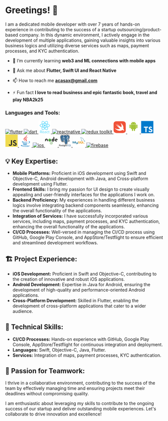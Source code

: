 <h1>Greetings! 👋</h1>
  <p>I am a dedicated mobile developer with over 7 years of hands-on experience in contributing to the success of a startup outsourcing/product-based company. In this dynamic environment, I actively engage in the development of multiple applications, gaining valuable insights into various business logics and utilizing diverse services such as maps, payment processes, and KYC authentication.</p>

- 🌱 I’m currently learning **web3 and ML connections with mobile apps**

- 💬 Ask me about **Flutter, Swift UI and React Native**

- 📫 How to reach me **acasax@gmail.com**

- ⚡ Fun fact **I love to read business and epic fantastic book, travel and play NBA2k25**

<p align="left">
</p>

<h3 align="left">Languages and Tools:</h3>
<p align="left">
  <a href="https://flutter.dev/" target="_blank" rel="noreferrer">
    <img src="https://www.vectorlogo.zone/logos/flutterio/flutterio-icon.svg" alt="flutter" width="40" height="40"/>
  </a>
  <a href="https://dart.dev/" target="_blank" rel="noreferrer">
    <img src="https://www.vectorlogo.zone/logos/dartlang/dartlang-icon.svg" alt="dart" width="40" height="40"/>
  </a>
  <a href="https://reactjs.org/" target="_blank" rel="noreferrer">
    <img src="https://raw.githubusercontent.com/devicons/devicon/master/icons/react/react-original-wordmark.svg" alt="react" width="40" height="40"/>
  </a>
  <a href="https://reactnative.dev/" target="_blank" rel="noreferrer">
    <img src="https://reactnative.dev/img/header_logo.svg" alt="reactnative" width="40" height="40"/>
  </a>
  <a href="https://redux-toolkit.js.org/" target="_blank" rel="noreferrer">
    <img src="https://redux-toolkit.js.org/img/redux-logo-landscape.png" alt="redux toolkit" width="40" height="40"/>
  </a>
  <a href="https://developer.apple.com/swift/" target="_blank" rel="noreferrer">
    <img src="https://raw.githubusercontent.com/devicons/devicon/master/icons/swift/swift-original.svg" alt="swift" width="40" height="40"/>
  </a>
  <a href="https://developer.android.com" target="_blank" rel="noreferrer">
    <img src="https://raw.githubusercontent.com/devicons/devicon/master/icons/android/android-original-wordmark.svg" alt="android" width="40" height="40"/>
  </a>
  <a href="https://www.typescriptlang.org/" target="_blank" rel="noreferrer">
    <img src="https://raw.githubusercontent.com/devicons/devicon/master/icons/typescript/typescript-original.svg" alt="typescript" width="40" height="40"/>
  </a>
  <a href="https://developer.mozilla.org/en-US/docs/Web/JavaScript" target="_blank" rel="noreferrer">
    <img src="https://raw.githubusercontent.com/devicons/devicon/master/icons/javascript/javascript-original.svg" alt="javascript" width="40" height="40"/>
  </a>
  <a href="https://www.java.com" target="_blank" rel="noreferrer">
    <img src="https://raw.githubusercontent.com/devicons/devicon/master/icons/java/java-original.svg" alt="java" width="40" height="40"/>
  </a>
  <a href="https://www.apple.com/ios/" target="_blank" rel="noreferrer">
    <img src="https://www.vectorlogo.zone/logos/apple/apple-icon.svg" alt="ios" width="40" height="40"/>
  </a>
  <a href="https://nodejs.org/" target="_blank" rel="noreferrer">
    <img src="https://raw.githubusercontent.com/devicons/devicon/master/icons/nodejs/nodejs-original-wordmark.svg" alt="nodejs" width="40" height="40"/>
  </a>
  <a href="https://www.postgresql.org/" target="_blank" rel="noreferrer">
    <img src="https://raw.githubusercontent.com/devicons/devicon/master/icons/postgresql/postgresql-original-wordmark.svg" alt="postgresql" width="40" height="40"/>
  </a>
  <a href="https://www.mysql.com/" target="_blank" rel="noreferrer">
    <img src="https://raw.githubusercontent.com/devicons/devicon/master/icons/mysql/mysql-original-wordmark.svg" alt="mysql" width="40" height="40"/>
  </a>
  <a href="https://firebase.google.com/" target="_blank" rel="noreferrer">
    <img src="https://www.vectorlogo.zone/logos/firebase/firebase-icon.svg" alt="firebase" width="40" height="40"/>
  </a>
</p>


  <h2>💡 Key Expertise:</h2>
  <ul>
    <li><strong>Mobile Platforms:</strong> Proficient in iOS development using Swift and Objective-C, Android development with Java, and Cross-platform development using Flutter.</li>
    <li><strong>Frontend Skills:</strong> I bring my passion for UI design to create visually appealing and user-friendly interfaces for the applications I work on.</li>
    <li><strong>Backend Proficiency:</strong> My experiences in handling different business logics involve integrating backend components seamlessly, enhancing the overall functionality of the applications.</li>
    <li><strong>Integration of Services:</strong> I have successfully incorporated various services, including maps, payment processes, and KYC authentication, enhancing the overall functionality of the applications.</li>
    <li><strong>CI/CD Processes:</strong> Well-versed in managing the CI/CD process using GitHub, Google Play Console, and AppStore/Testflight to ensure efficient and streamlined development workflows.</li>
  </ul>

  <h2>🏗️ Project Experience:</h2>
  <ul>
    <li><strong>iOS Development:</strong> Proficient in Swift and Objective-C, contributing to the creation of innovative and robust iOS applications.</li>
    <li><strong>Android Development:</strong> Expertise in Java for Android, ensuring the development of high-quality and performance-oriented Android applications.</li>
    <li><strong>Cross-Platform Development:</strong> Skilled in Flutter, enabling the development of cross-platform applications that cater to a wider audience.</li>
  </ul>

  <h2>🔧 Technical Skills:</h2>
  <ul>
    <li><strong>CI/CD Processes:</strong> Hands-on experience with GitHub, Google Play Console, AppStore/Testflight for continuous integration and deployment.</li>
    <li><strong>Languages:</strong> Swift, Objective-C, Java, Flutter.</li>
    <li><strong>Services:</strong> Integration of maps, payment processes, KYC authentication.</li>
  </ul>

  <h2>🚀 Passion for Teamwork:</h2>
  <p>I thrive in a collaborative environment, contributing to the success of the team by effectively managing time and ensuring projects meet their deadlines without compromising quality.</p>


  <p>I am enthusiastic about leveraging my skills to contribute to the ongoing success of our startup and deliver outstanding mobile experiences. Let's collaborate to drive innovation and excellence!</p>

